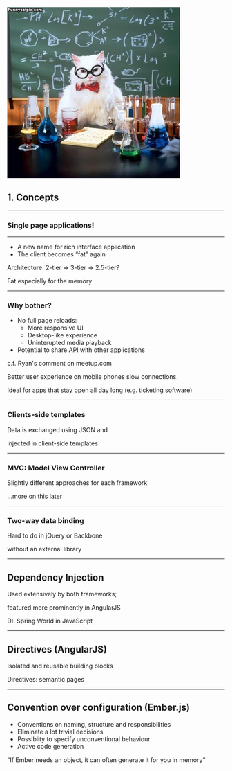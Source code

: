 <img src="assets/02-concepts/Professor_Cat.jpg" />

## 1. Concepts

---

### Single page applications!

---

- A new name for rich interface application
- The client becomes “fat” again

<aside data-markdown class="notes">
Architecture: 2-tier => 3-tier => 2.5-tier?

Fat especially for the memory
</aside>

---

### Why bother?

- No full page reloads:
  - More responsive UI
  - Desktop-like experience
  - Uninterupted media playback
- Potential to share API with other applications

<aside data-markdown class="notes">
c.f. Ryan's comment on meetup.com

Better user experience on mobile phones slow connections.

Ideal for apps that stay open all day long (e.g. ticketing software)
</aside>

---

### Clients-side templates

Data is exchanged using JSON and

injected in client-side templates

---

### MVC: Model View Controller

Slightly different approaches for each framework

…more on this later

---

### Two-way data binding

Hard to do in jQuery or Backbone

without an external library

---

## Dependency Injection

Used extensively by both frameworks;

featured more prominently in AngularJS

<aside data-markdown class="notes">
DI: Spring World in JavaScript
</aside>

---

## Directives (AngularJS)

Isolated and reusable building blocks

<aside data-markdown class="notes">
Directives: semantic pages
</aside>


---

## Convention over configuration (Ember.js)

- Conventions on naming, structure and responsibilities
- Eliminate a lot trivial decisions
- Possiblity to specify unconventional behaviour
- Active code generation

<aside data-markdown class="notes">
“If Ember needs an object, it can often generate it for you in memory”
</aside>



